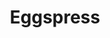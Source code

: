 ---
title: "Eggspress"
tagline: "Turn your markdown files into an insanely fast blog 🌎"
colorDarkPrimary: "slate-900"
colorDarkSecondary: "slate-800"
colorLightPrimary: "slate-100"
colorLightSecondary: "white"
---